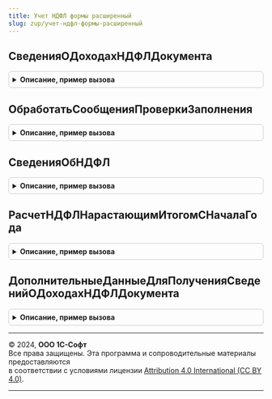 ```yaml
---
title: Учет НДФЛ формы расширенный
slug: zup/учет-ндфл-формы-расширенный
---
```



## СведенияОДоходахНДФЛДокумента
<details style="margin: 1em 0; padding: 0.5em; border: 1px solid #ccc; border-radius: 6px;">

<summary style="font-weight: bold; cursor: pointer;">Описание, пример вызова</summary>

```bsl

Функция СведенияОДоходахНДФЛДокумента(ДокументОбъект, ТаблицыНачислений, ДополнительныеСведения, СписокФизическихЛиц = Неопределено, ПараметрыЗапроса = Неопределено, УсловияЗапроса = Неопределено, АдресТаблицыРаспределенияПоТерриториямУсловиямТруда = Неопределено) Экспорт
```

Пример вызова
```bsl
Результат = УчетНДФЛФормыРасширенный.СведенияОДоходахНДФЛДокумента(ДокументОбъект, ТаблицыНачислений, ДополнительныеСведения, СписокФизическихЛиц, ПараметрыЗапроса, УсловияЗапроса, АдресТаблицыРаспределенияПоТерриториямУсловиямТруда);
```
</details>

## ОбработатьСообщенияПроверкиЗаполнения
<details style="margin: 1em 0; padding: 0.5em; border: 1px solid #ccc; border-radius: 6px;">

<summary style="font-weight: bold; cursor: pointer;">Описание, пример вызова</summary>

```bsl

Процедура ОбработатьСообщенияПроверкиЗаполнения(Форма, ОписаниеТаблицы) Экспорт
```

Пример вызова
```bsl
УчетНДФЛФормыРасширенный.ОбработатьСообщенияПроверкиЗаполнения(Форма, ОписаниеТаблицы) 
```
</details>

## СведенияОбНДФЛ
<details style="margin: 1em 0; padding: 0.5em; border: 1px solid #ccc; border-radius: 6px;">

<summary style="font-weight: bold; cursor: pointer;">Описание, пример вызова</summary>

```bsl

Функция СведенияОбНДФЛ(Форма, ФизическоеЛицо = Неопределено, ПутьКДаннымАдресРаспределенияРезультатовВХранилище = Неопределено) Экспорт
```

Пример вызова
```bsl
Результат = УчетНДФЛФормыРасширенный.СведенияОбНДФЛ(Форма, ФизическоеЛицо, ПутьКДаннымАдресРаспределенияРезультатовВХранилище);
```
</details>

## РасчетНДФЛНарастающимИтогомСНачалаГода
<details style="margin: 1em 0; padding: 0.5em; border: 1px solid #ccc; border-radius: 6px;">

<summary style="font-weight: bold; cursor: pointer;">Описание, пример вызова</summary>

```bsl

Функция РасчетНДФЛНарастающимИтогомСНачалаГода(ОбъектКодомДоходаНДФЛ) Экспорт
```

Пример вызова
```bsl
Результат = УчетНДФЛФормыРасширенный.РасчетНДФЛНарастающимИтогомСНачалаГода(ОбъектКодомДоходаНДФЛ) 
```
</details>

## ДополнительныеДанныеДляПолученияСведенийОДоходахНДФЛДокумента
<details style="margin: 1em 0; padding: 0.5em; border: 1px solid #ccc; border-radius: 6px;">

<summary style="font-weight: bold; cursor: pointer;">Описание, пример вызова</summary>

```bsl

Функция ДополнительныеДанныеДляПолученияСведенийОДоходахНДФЛДокумента() Экспорт
```

Пример вызова
```bsl
Результат = УчетНДФЛФормыРасширенный.ДополнительныеДанныеДляПолученияСведенийОДоходахНДФЛДокумента() 
```
</details>

---

© 2024, **ООО 1С-Софт**  
Все права защищены. Эта программа и сопроводительные материалы предоставляются  
в соответствии с условиями лицензии [Attribution 4.0 International (CC BY 4.0)](https://creativecommons.org/licenses/by/4.0/legalcode).

---

